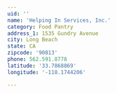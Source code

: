 ```yaml
---
uid: ''
name: 'Helping In Services, Inc.'
category: Food Pantry
address_1: 1535 Gundry Avenue
city: Long Beach
state: CA
zipcode: '90813'
phone: 562.591.8778
latitude: '33.7868869'
longitude: '-118.1744206'

---
```

